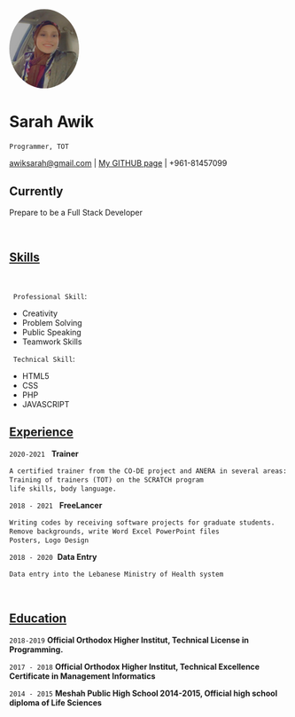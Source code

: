 
<span style="font-weight: bold;text-align: center; display: inline">
  <img alt="SARAH PROFILE'S" src="Sarah_Profile.jpeg" width="25%" height="25%" style="border-radius:50%"><br/> 
</span>
 


# Sarah Awik
`Programmer, TOT`
<div>
<a href="awiksarah@gmail.com">awiksarah@gmail.com</a>
| <a href="https://github.com/AWIKSARAH">My GITHUB page</a> | +961-81457099
</div>

## Currently

Prepare to be a Full Stack Developer

</br>

## <ins> Skills </ins>


</br>

` Professional Skill`:
- Creativity
- Problem Solving
- Public Speaking
- Teamwork Skills
  
` Technical Skill`:

- HTML5
- CSS
- PHP
- JAVASCRIPT

 
## <ins> Experience </ins>

`2020-2021` &nbsp;
__Trainer__ 
```
A certified trainer from the CO-DE project and ANERA in several areas:
Training of trainers (TOT) on the SCRATCH program
life skills, body language.
```
`2018 - 2021` &nbsp;
__FreeLancer__
```
Writing codes by receiving software projects for graduate students.
Remove backgrounds, write Word Excel PowerPoint files
Posters, Logo Design
```

`2018 - 2020`&nbsp;
__Data Entry__
```
Data entry into the Lebanese Ministry of Health system
```
</br>

## <ins> Education </ins>

`2018-2019`
__Official Orthodox Higher
Institut, Technical License
in Programming.__

`2017 - 2018`
__Official Orthodox Higher
Institut, Technical Excellence
Certificate in
Management Informatics__


`2014 - 2015`
__Meshah Public High School
2014-2015, Official high school
diploma of Life Sciences__



